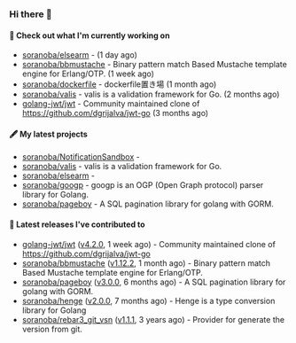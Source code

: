 ### Hi there 👋

#### 👷  Check out what I'm currently working on

- [soranoba/elsearm](https://github.com/soranoba/elsearm) -  (1 day ago)
- [soranoba/bbmustache](https://github.com/soranoba/bbmustache) - Binary pattern match Based Mustache template engine for Erlang/OTP. (1 week ago)
- [soranoba/dockerfile](https://github.com/soranoba/dockerfile) - dockerfile置き場 (1 month ago)
- [soranoba/valis](https://github.com/soranoba/valis) - valis is a validation framework for Go. (2 months ago)
- [golang-jwt/jwt](https://github.com/golang-jwt/jwt) - Community maintained clone of https://github.com/dgrijalva/jwt-go (3 months ago)

#### 🖋️  My latest projects

- [soranoba/NotificationSandbox](https://github.com/soranoba/NotificationSandbox) - 
- [soranoba/valis](https://github.com/soranoba/valis) - valis is a validation framework for Go.
- [soranoba/elsearm](https://github.com/soranoba/elsearm) - 
- [soranoba/googp](https://github.com/soranoba/googp) - googp is an OGP (Open Graph protocol) parser library for Golang.
- [soranoba/pageboy](https://github.com/soranoba/pageboy) - A SQL pagination library for golang with GORM.

#### 🚀  Latest releases I've contributed to

- [golang-jwt/jwt](https://github.com/golang-jwt/jwt) ([v4.2.0](https://github.com/golang-jwt/jwt/releases/tag/v4.2.0), 1 week ago) - Community maintained clone of https://github.com/dgrijalva/jwt-go
- [soranoba/bbmustache](https://github.com/soranoba/bbmustache) ([v1.12.2](https://github.com/soranoba/bbmustache/releases/tag/v1.12.2), 1 month ago) - Binary pattern match Based Mustache template engine for Erlang/OTP.
- [soranoba/pageboy](https://github.com/soranoba/pageboy) ([v3.0.0](https://github.com/soranoba/pageboy/releases/tag/v3.0.0), 6 months ago) - A SQL pagination library for golang with GORM.
- [soranoba/henge](https://github.com/soranoba/henge) ([v2.0.0](https://github.com/soranoba/henge/releases/tag/v2.0.0), 7 months ago) - Henge is a type conversion library for Golang
- [soranoba/rebar3_git_vsn](https://github.com/soranoba/rebar3_git_vsn) ([v1.1.1](https://github.com/soranoba/rebar3_git_vsn/releases/tag/v1.1.1), 3 years ago) - Provider for generate the version from git.
